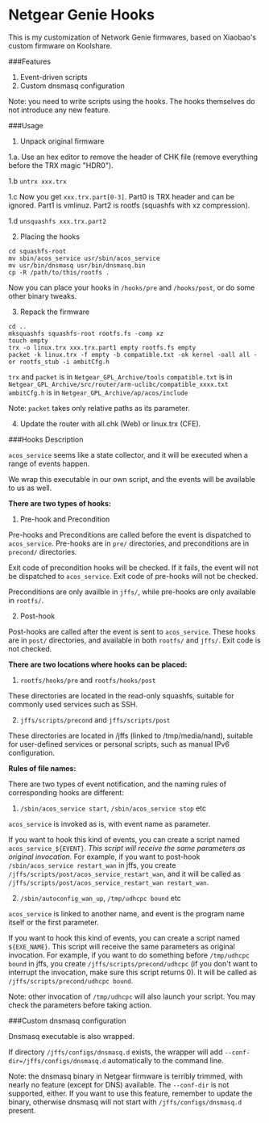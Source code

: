Netgear Genie Hooks
===

This is my customization of Network Genie firmwares, based on Xiaobao's custom firmware on Koolshare.

###Features

1. Event-driven scripts
2. Custom dnsmasq configuration

Note: you need to write scripts using the hooks. The hooks themselves do not introduce any new feature.

###Usage

1. Unpack original firmware

1.a. Use an hex editor to remove the header of CHK file (remove everything before the TRX magic "HDR0").

1.b `untrx xxx.trx`

1.c Now you get `xxx.trx.part[0-3]`. Part0 is TRX header and can be ignored. Part1 is vmlinuz. Part2 is rootfs (squashfs with xz compression).

1.d `unsquashfs xxx.trx.part2`

2. Placing the hooks

```
cd squashfs-root
mv sbin/acos_service usr/sbin/acos_service
mv usr/bin/dnsmasq usr/bin/dnsmasq.bin
cp -R /path/to/this/rootfs .
```

Now you can place your hooks in `/hooks/pre` and `/hooks/post`, or do some other binary tweaks.

3. Repack the firmware

```
cd ..
mksquashfs squashfs-root rootfs.fs -comp xz
touch empty
trx -o linux.trx xxx.trx.part1 empty rootfs.fs empty
packet -k linux.trx -f empty -b compatible.txt -ok kernel -oall all -or rootfs_stub -i ambitCfg.h
```

`trx` and `packet` is in `Netgear_GPL_Archive/tools`
`compatible.txt` is in `Netgear_GPL_Archive/src/router/arm-uclibc/compatible_xxxx.txt`
`ambitCfg.h` is in `Netgear_GPL_Archive/ap/acos/include`

Note: `packet` takes only relative paths as its parameter.

4. Update the router with all.chk (Web) or linux.trx (CFE).

###Hooks Description

`acos_service` seems like a state collector, and it will be executed when a range of events happen.

We wrap this executable in our own script, and the events will be available to us as well.

**There are two types of hooks:**

1. Pre-hook and Precondition

Pre-hooks and Preconditions are called before the event is dispatched to `acos_service`. Pre-hooks are in `pre/` directories, and preconditions are in `precond/` directories.

Exit code of precondition hooks will be checked. If it fails, the event will not be dispatched to `acos_service`. Exit code of pre-hooks will not be checked.

Preconditions are only availble in `jffs/`, while pre-hooks are only available in `rootfs/`.

2. Post-hook

Post-hooks are called after the event is sent to `acos_service`. These hooks are in `post/` directories, and available in both `rootfs/` and `jffs/`. Exit code is not checked.

**There are two locations where hooks can be placed:**

1. `rootfs/hooks/pre` and `rootfs/hooks/post`

These directories are located in the read-only squashfs, suitable for commonly used services such as SSH.

2. `jffs/scripts/precond` and `jffs/scripts/post`

These directories are located in /jffs (linked to /tmp/media/nand), suitable for user-defined services or personal scripts, such as manual IPv6 configuration.

**Rules of file names:**

There are two types of event notification, and the naming rules of corresponding hooks are different:

1. `/sbin/acos_service start`, `/sbin/acos_service stop` etc

`acos_service` is invoked as is, with event name as parameter.

If you want to hook this kind of events, you can create a script named `acos_service_${EVENT}`. *This script will receive the same parameters as original invocation.* For example, if you want to post-hook `/sbin/acos_service restart_wan` in jffs, you create `/jffs/scripts/post/acos_service_restart_wan`, and it will be called as `/jffs/scripts/post/acos_service_restart_wan restart_wan`.

2. `/sbin/autoconfig_wan_up`, `/tmp/udhcpc bound` etc

`acos_service` is linked to another name, and event is the program name itself or the first parameter.

If you want to hook this kind of events, you can create a script named `${EXE_NAME}`. This script will receive the same parameters as original invocation. For example, if you want to do something before `/tmp/udhcpc bound` in jffs, you create `/jffs/scripts/precond/udhcpc` (if you don't want to interrupt the invocation, make sure this script returns 0). It will be called as `/jffs/scripts/precond/udhcpc bound`.

Note: other invocation of `/tmp/udhcpc` will also launch your script. You may check the parameters before taking action.

###Custom dnsmasq configuration

Dnsmasq executable is also wrapped.

If directory `/jffs/configs/dnsmasq.d` exists, the wrapper will add `--conf-dir=/jffs/configs/dnsmasq.d` automatically to the command line.

Note: the dnsmasq binary in Netgear firmware is terribly trimmed, with nearly no feature (except for DNS) available. The `--conf-dir` is not supported, either. If you want to use this feature, remember to update the binary, otherwise dnsmasq will not start with `/jffs/configs/dnsmasq.d` present.
